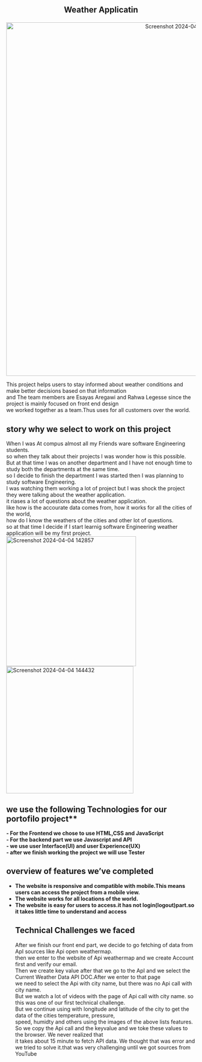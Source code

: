 ##                                           <p align="center">Weather Applicatin</p>


<p align="center"><img width="939" alt="Screenshot 2024-04-06 103023" src="https://github.com/RahwaLegesse/Blog/assets/123195251/47064d7a-4064-40e3-a62f-81a8fc7e6b1c">
</p>



        
This project helps users to stay informed about weather conditions and make better decisions based on that information<br>and The team members are Esayas Aregawi and Rahwa Legesse since the project is mainly focused on front end design<br> 
we worked together as a team.Thus uses for all customers over the world.
##            story why we select to work on this project 

When I was At compus  almost all my Friends ware software Engineering students.<br>so when they talk about their projects I was wonder how is  this possible. <br>But at that time I was on another department  and  I have not enough time to study both the departments at the same time.<br>so I decide to finish the department I was started then I was planning to study  software Engineering. <br>I was watching  them working a lot of project but I was shock the project they were talking about the weather application.<br>it riases a lot of questions about the weather application.<br>like how is the accourate data comes from, how it works for all the cities of the world,<br> how do I know the weathers of the cities and other lot of questions.<br>so at that time I decide if I start learnig software Engineering weather application will be my first project. 
<img width="345" alt="Screenshot 2024-04-04 142857" src="https://github.com/RahwaLegesse/Blog/assets/123195251/6b584b8e-833b-40ea-b6c3-b6d85fdfb7c0">
<img width="338" alt="Screenshot 2024-04-04 144432" src="https://github.com/RahwaLegesse/Blog/assets/123195251/b7fcbde9-3c52-4143-8f41-2310ac7df5b6">
##    we use the following Technologies for our portofilo project**
 **- For the Frontend we chose to use HTML,CSS and JavaScript<br>**
 **- For the backend part we use Javascript and API<br>**
 **- we use user Interface(UI) and user Experience(UX)<br>**
 **- after we finish working the project we will use Tester**
 ## overview of features we’ve completed
 * **The website is responsive and compatible with mobile.This means users can access the project from a mobile view.<br>**
 * **The website works for all locations of the world.<br>**
 * **The website is easy for users to access.it has not login(logout)part.so it takes little time to understand and access**
   ## Technical Challenges we faced
   After we finish our front end part, we decide to go fetching of data from ApI sources like Api open weathermap.<br>then we enter to the website of Api weathermap and we create Account first and verify our email. <br>Then we create key value after that we go to the ApI and we select the Current Weather Data API DOC.After we enter to that page <br>we need to select the Api with city name, but there was no Api call with city name.<br> But we watch a lot of videos with the page of Api call with city name. so this was one of our first technical challenge.<br> But we continue using with longitude and latitude of the city to get the data of the cities temperature, pressure,<br> speed, humidty and others using the images of the above lists features. <br>So we copy the Api call and the keyvalue and we toke these values to the browser. We never realized that<br> it takes about 15 minute to fetch API data. We thought that was error and we tried to solve it.that was very challenging until we got sources from YouTube


